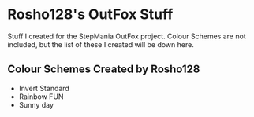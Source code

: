 # Rosho128's OutFox Stuff
Stuff I created for the StepMania OutFox project.
Colour Schemes are not included, but the list of these I created will be down here.
## Colour Schemes Created by Rosho128
- Invert Standard
- Rainbow FUN
- Sunny day
